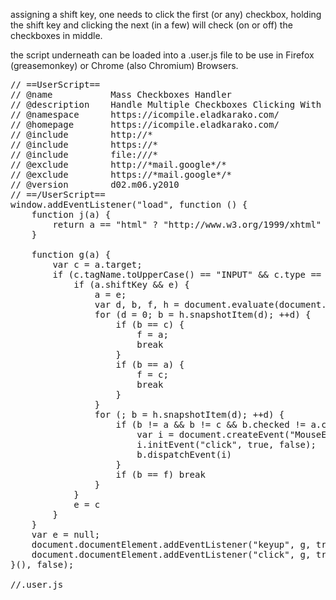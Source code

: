 assigning a shift key, one needs to click the first (or any) checkbox, holding the shift key and clicking the next (in a few) will check (on or off) the checkboxes in middle.

the script underneath can be loaded into a .user.js file to be use in Firefox (greasemonkey) or Chrome (also Chromium) Browsers.

<pre>
// ==UserScript==
// @name           Mass Checkboxes Handler
// @description    Handle Multiple Checkboxes Clicking With Ease. Click The First, Hold [SHIFT] and Click The Last, All Checkboxes That Are In Range Would Be Checked/UnChecked Too. Easy And Fast! Compatible With Chrome and Firefox.
// @namespace      https://icompile.eladkarako.com/
// @homepage       https://icompile.eladkarako.com/
// @include        http://*
// @include        https://*
// @include        file:///*
// @exclude        http://*mail.google*/*
// @exclude        https://*mail.google*/*
// @version        d02.m06.y2010
// ==/UserScript==
window.addEventListener("load", function () {
    function j(a) {
        return a == "html" ? "http://www.w3.org/1999/xhtml" : null
    }

    function g(a) {
        var c = a.target;
        if (c.tagName.toUpperCase() == "INPUT" && c.type == "checkbox" && (a.button == 0 || a.keyCode == 32)) {
            if (a.shiftKey && e) {
                a = e;
                var d, b, f, h = document.evaluate(document.documentElement.namespaceURI ? "//html:input[@type='checkbox']" : "//input[@type='checkbox']", document, j, XPathResult.ORDERED_NODE_SNAPSHOT_TYPE, null);
                for (d = 0; b = h.snapshotItem(d); ++d) {
                    if (b == c) {
                        f = a;
                        break
                    }
                    if (b == a) {
                        f = c;
                        break
                    }
                }
                for (; b = h.snapshotItem(d); ++d) {
                    if (b != a && b != c && b.checked != a.checked) {
                        var i = document.createEvent("MouseEvents");
                        i.initEvent("click", true, false);
                        b.dispatchEvent(i)
                    }
                    if (b == f) break
                }
            }
            e = c
        }
    }
    var e = null;
    document.documentElement.addEventListener("keyup", g, true);
    document.documentElement.addEventListener("click", g, true)
}(), false);

//.user.js
</pre>